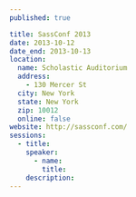 ```yaml
---
published: true

title: SassConf 2013
date: 2013-10-12
date_end: 2013-10-13
location:
  name: Scholastic Auditorium
  address:
    - 130 Mercer St
  city: New York
  state: New York
  zip: 10012
  online: false
website: http://sassconf.com/
sessions:
  - title:
    speaker:
      - name:
        title:
    description:
---
```

